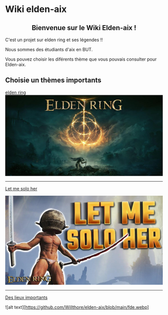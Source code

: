 # Wiki elden-aix
## <div align="center">Bienvenue sur le Wiki Elden-aix ! </div>

C'est un projet sur elden ring et ses légendes !!

Nous sommes des étudiants d'aix en BUT.

Vous pouvez choisir les diférents thème que vous pouvais consulter pour Elden-aix. 

## Choisie un thèmes importants

[elden ring](https://github.com/Willthore/elden-aix/blob/main/elden%20ring.md) 
![alt text](https://github.com/Willthore/elden-aix/blob/main/elden_aix.jpg "Logo Title Text 1")

---

[Let me solo her](https://github.com/Willthore/elden-aix/blob/main/let%20me%20solo%20her.md)

![alt text](https://github.com/Willthore/elden-aix/blob/main/let_me_solo_her.jpg)

---

[Des lieux importants](https://github.com/Willthore/elden-aix/blob/main/lieu%20important.md)

![alt text][https://github.com/Willthore/elden-aix/blob/main/fde.webp]
